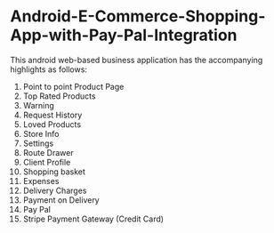 # Android-E-Commerce-Shopping-App-with-Pay-Pal-Integration
This android web-based business application has the accompanying highlights as follows:
1. Point to point Product Page
2. Top Rated Products
3. Warning
4. Request History
5. Loved Products
6. Store Info
7. Settings
8. Route Drawer
9. Client Profile
10. Shopping basket
11. Expenses
12. Delivery Charges
13. Payment on Delivery
14. Pay Pal
15. Stripe Payment Gateway (Credit Card)
